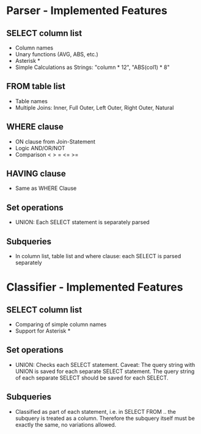 # Parser - Implemented Features

## SELECT column list

* Column names
* Unary functions (AVG, ABS, etc.)
* Asterisk *
* Simple Calculations as Strings: "column \* 12", "ABS(col1) \* 8"

## FROM table list

* Table names
* Multiple Joins: Inner, Full Outer, Left Outer, Right Outer, Natural

## WHERE clause

* ON clause from Join-Statement 
* Logic AND/OR/NOT
* Comparison < > = <= >=

## HAVING clause

* Same as WHERE Clause

## Set operations

* UNION: Each SELECT statement is separately parsed

## Subqueries

* In column list, table list and where clause: each SELECT is parsed separately

# Classifier - Implemented Features

## SELECT column list

* Comparing of simple column names
* Support for Asterisk * 

## Set operations

* UNION: Checks each SELECT statement. Caveat: The query string with UNION is saved for each separate SELECT statement. The query string of each separate SELECT should be saved for each SELECT.

## Subqueries

* Classified as part of each statement, i.e. in SELECT <subquery> FROM .. the subquery is treated as a column. Therefore the subquery itself must be exactly the same, no variations allowed. 

